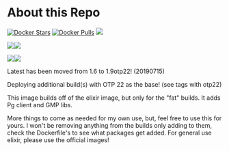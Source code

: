 # About this Repo

[![Docker Stars](https://img.shields.io/docker/stars/mloftis/elixir-extended.svg?style=flat-square)](https://hub.docker.com/imloftis/elixir/)
[![Docker Pulls](https://img.shields.io/docker/pulls/mloftis/elixir-extended.svg?style=flat-square)](https://hub.docker.com/mloftis/elixir/)
[![](https://images.microbadger.com/badges/commit/mloftis/elixir-extended.svg)](https://microbadger.com/images/mloftis/elixir-extended "Get your own commit badge on microbadger.com")

[![](https://images.microbadger.com/badges/version/mloftis/elixir-extended.svg)](https://microbadger.com/images/mloftis/elixir-extended "Get your own version badge on microbadger.com")[![](https://images.microbadger.com/badges/image/mloftis/elixir-extended.svg)](https://microbadger.com/images/mloftis/elixir-extended "Get your own image badge on microbadger.com")

[![](https://images.microbadger.com/badges/version/mloftis/elixir-extended:1.8otp22.svg)](https://microbadger.com/images/mloftis/elixir-extended:1.8otp22 "Get your own version badge on microbadger.com")[![](https://images.microbadger.com/badges/image/mloftis/elixir-extended:1.8otp22.svg)](https://microbadger.com/images/mloftis/elixir-extended:1.8otp22 "Get your own image badge on microbadger.com")

Latest has been moved from 1.6 to 1.9otp22! (20190715)

Deploying additional build(s) with OTP 22 as the base! (see tags with otp22) 

This image builds off of the elixir image, but only for the "fat" builds.  It adds Pg client and GMP libs.

More things to come as needed for my own use, but, feel free to use this for yours.  I won't be removing anything from the builds only adding to them, check the Dockerfile's to see what
packages get added.  For general use elixir, please use the official images!

